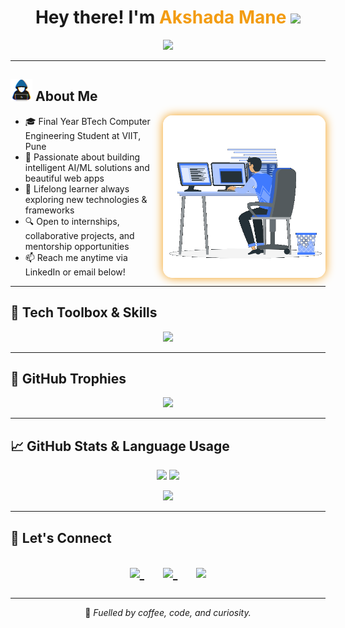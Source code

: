 <h1 align="center">
  Hey there! I'm <span style="color:#f39c12;">Akshada Mane</span> 
  <img src="https://media.giphy.com/media/hvRJCLFzcasrR4ia7z/giphy.gif" width="35px" />
</h1>

<p align="center">
  <a href="https://readme-typing-svg.herokuapp.com/demo/">
    <img src="https://readme-typing-svg.herokuapp.com?font=Fira+Code&weight=600&pause=1000&color=F7BF0B&center=true&vCenter=true&width=850&lines=Innovative+Tech+Explorer+%7C+AI%2FML+%2B+Web+Dev;BTech+Computer+Engineering+%7C+Final+Year;Problem+Solver+%7C+DSA+%7C+Open+Source+Contributor;Always+Curious+%7C+Driven+by+Impact+%26+Learning" />
  </a>
</p>

---

## <img src="https://github.com/AkshadaMane26/AkshadaMane26/blob/main/images/about_me.gif?raw=true" width="35px"> About Me

<img align="right" src="https://github.com/AkshadaMane26/AkshadaMane26/blob/main/images/Right_Side.gif?raw=true" width="260px" style="border-radius: 15px; box-shadow: 0 0 15px #f39c12;">

- 🎓 Final Year BTech Computer Engineering Student at VIIT, Pune  
- 🚀 Passionate about building intelligent AI/ML solutions and beautiful web apps  
- 🌱 Lifelong learner always exploring new technologies & frameworks  
- 🔍 Open to internships, collaborative projects, and mentorship opportunities  
- 📫 Reach me anytime via LinkedIn or email below!

---

## 🔧 Tech Toolbox & Skills

<p align="center">
  <img src="https://skillicons.dev/icons?i=python,flask,html,css,js,react,bootstrap,git,github,linux,vscode,mysql,opencv,tensorflow,docker,nodejs" />
</p>

---

## 🏅 GitHub Trophies

<p align="center">
  <img src="https://github-profile-trophy.vercel.app/?username=AkshadaMane26&theme=tokyonight&no-frame=true&margin-w=15&margin-h=15" />
</p>

---

## 📈 GitHub Stats & Language Usage

<p align="center">
  <img src="https://github-readme-stats.vercel.app/api?username=AkshadaMane26&show_icons=true&theme=tokyonight&count_private=true&hide_title=true" height="180em" />
  <img src="https://github-readme-stats.vercel.app/api/top-langs/?username=AkshadaMane26&layout=compact&theme=tokyonight&hide_title=true" height="180em" />
</p>

<p align="center">
  <img src="https://github-profile-summary-cards.vercel.app/api/cards/profile-details?username=AkshadaMane26&theme=github_dark" />
</p>


---

## 🔗 Let's Connect

<p align="center" style="font-size: 26px;">
  <a href="https://www.linkedin.com/in/akshada-mane-111a40247/" target="_blank" title="LinkedIn" style="margin: 0 15px;">
    <img src="https://img.icons8.com/color/48/000000/linkedin.png"/>
  </a>
  <a href="mailto:makshada2004@gmail.com" target="_blank" title="Gmail" style="margin: 0 15px;">
    <img src="https://img.icons8.com/color/48/000000/gmail--v1.png"/>
  </a>
  <a href="https://github.com/AkshadaMane26" target="_blank" title="GitHub" style="margin: 0 15px;">
    <img src="https://img.icons8.com/glyph-neue/48/ffffff/github.png"/>
  </a>
</p>

---

<p align="center">
  🚀 <i>Fuelled by coffee, code, and curiosity.</i>
</p>
